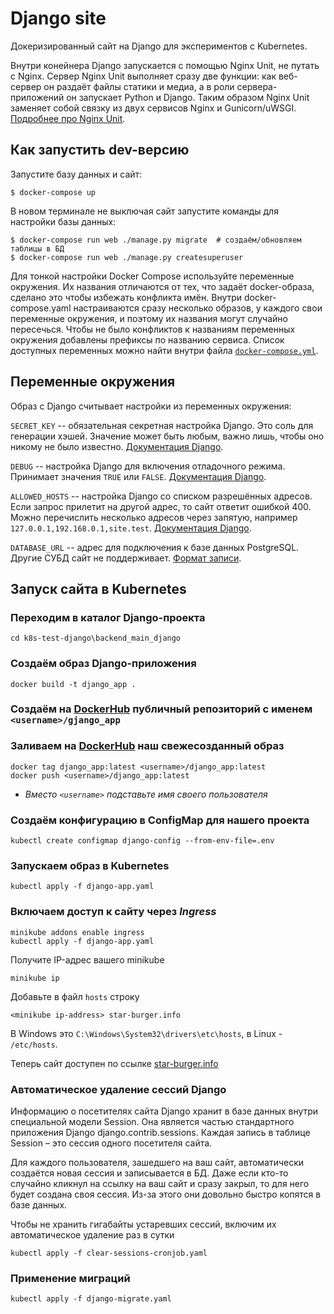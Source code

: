 # Django site

Докеризированный сайт на Django для экспериментов с Kubernetes.

Внутри конейнера Django запускается с помощью Nginx Unit, не путать с Nginx. Сервер Nginx Unit выполняет сразу две функции: как веб-сервер он раздаёт файлы статики и медиа, а в роли сервера-приложений он запускает Python и Django. Таким образом Nginx Unit заменяет собой связку из двух сервисов Nginx и Gunicorn/uWSGI. [Подробнее про Nginx Unit](https://unit.nginx.org/).

## Как запустить dev-версию

Запустите базу данных и сайт:

```shell-session
$ docker-compose up
```

В новом терминале не выключая сайт запустите команды для настройки базы данных:

```shell-session
$ docker-compose run web ./manage.py migrate  # создаём/обновляем таблицы в БД
$ docker-compose run web ./manage.py createsuperuser
```

Для тонкой настройки Docker Compose используйте переменные окружения. Их названия отличаются от тех, что задаёт docker-образа, сделано это чтобы избежать конфликта имён. Внутри docker-compose.yaml настраиваются сразу несколько образов, у каждого свои переменные окружения, и поэтому их названия могут случайно пересечься. Чтобы не было конфликтов к названиям переменных окружения добавлены префиксы по названию сервиса. Список доступных переменных можно найти внутри файла [`docker-compose.yml`](./docker-compose.yml).

## Переменные окружения

Образ с Django считывает настройки из переменных окружения:

`SECRET_KEY` -- обязательная секретная настройка Django. Это соль для генерации хэшей. Значение может быть любым, важно лишь, чтобы оно никому не было известно. [Документация Django](https://docs.djangoproject.com/en/3.2/ref/settings/#secret-key).

`DEBUG` -- настройка Django для включения отладочного режима. Принимает значения `TRUE` или `FALSE`. [Документация Django](https://docs.djangoproject.com/en/3.2/ref/settings/#std:setting-DEBUG).

`ALLOWED_HOSTS` -- настройка Django со списком разрешённых адресов. Если запрос прилетит на другой адрес, то сайт ответит ошибкой 400. Можно перечислить несколько адресов через запятую, например `127.0.0.1,192.168.0.1,site.test`. [Документация Django](https://docs.djangoproject.com/en/3.2/ref/settings/#allowed-hosts).

`DATABASE_URL` -- адрес для подключения к базе данных PostgreSQL. Другие СУБД сайт не поддерживает. [Формат записи](https://github.com/jacobian/dj-database-url#url-schema).

## Запуск сайта в Kubernetes

### Переходим в каталог Django-проекта
```shell
cd k8s-test-django\backend_main_django
```

### Создаём образ Django-приложения
```shell
docker build -t django_app .
```

### Создаём на [DockerHub](https://hub.docker.com/) публичный репозиторий с именем `<username>/gjango_app`

### Заливаем на [DockerHub](https://hub.docker.com/) наш свежесозданный образ
```shell
docker tag django_app:latest <username>/django_app:latest
docker push <username>/django_app:latest
```
* _Вместо `<username>` подставьте имя своего пользователя_

### Создаём конфигурацию в ConfigMap для нашего проекта
```shell
kubectl create configmap django-config --from-env-file=.env
```

### Запускаем образ в Kubernetes
```shell
kubectl apply -f django-app.yaml
```

### Включаем доступ к сайту через *Ingress*
```shell
minikube addons enable ingress
kubectl apply -f django-app.yaml
```
Получите IP-адрес вашего minikube
```shell
minikube ip
```
Добавьте в файл `hosts` строку
```
<minikube ip-address> star-burger.info
```
В Windows это `C:\Windows\System32\drivers\etc\hosts`, в Linux - `/etc/hosts`.

Теперь сайт доступен по ссылке [star-burger.info](http://star-burger.info)

### Автоматическое удаление сессий Django
Информацию о посетителях сайта Django хранит в базе данных внутри специальной модели Session. Она является частью стандартного приложения Django django.contrib.sessions. Каждая запись в таблице Session – это сессия одного посетителя сайта.

Для каждого пользователя, зашедшего на ваш сайт, автоматически создаётся новая сессия и записывается в БД. Даже если кто-то случайно кликнул на ссылку на ваш сайт и сразу закрыл, то для него будет создана своя сессия. Из-за этого они довольно быстро копятся в базе данных.

Чтобы не хранить гигабайты устаревших сессий, включим их автоматическое удаление раз в сутки
```shell
kubectl apply -f clear-sessions-cronjob.yaml
```

### Применение миграций
```shell
kubectl apply -f django-migrate.yaml
```

